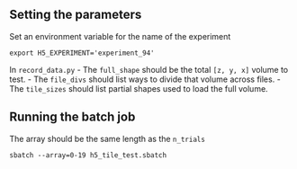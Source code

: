 ## Setting the parameters

Set an environment variable for the name of the experiment
```
export H5_EXPERIMENT='experiment_94'
```

In `record_data.py`
    - The `full_shape` should be the total `[z, y, x]` volume to test.
    - The `file_divs` should list ways to divide that volume across files.
    - The `tile_sizes` should list partial shapes used to load the full volume.

## Running the batch job

The array should be the same length as the `n_trials`

```
sbatch --array=0-19 h5_tile_test.sbatch
```
